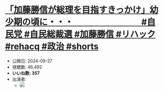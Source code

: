 # [「加藤勝信が総理を目指すきっかけ」幼少期の頃に・・・　　　　　　　　#自民党 #自民総裁選 #加藤勝信 #リハック #rehacq #政治 #shorts](https://www.youtube.com/watch?v=6VAmDA6C7fM)
-   公開日: 2024-09-27
-   視聴数: 46,492
-   **いいね数: 357**
-   出演者: 
    - [![](https://img.youtube.com/vi/6VAmDA6C7fM/hqdefault.jpg)](https://www.youtube.com/watch?v=6VAmDA6C7fM)
